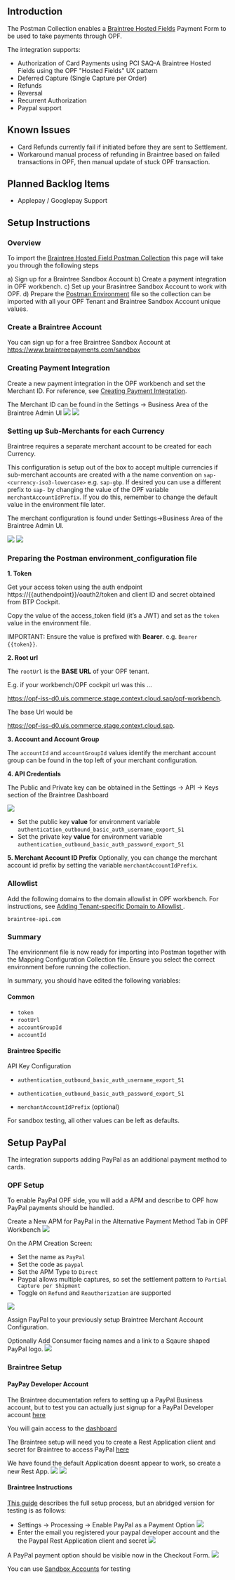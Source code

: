## Introduction

The Postman Collection enables a [Braintree Hosted Fields](https://developer.paypal.com/braintree/docs/start/hosted-fields) Payment Form to be used to take payments through OPF. 

The integration supports:

* Authorization of Card Payments using PCI SAQ-A Braintree Hosted Fields using the OPF "Hosted Fields" UX pattern
* Deferred Capture (Single Capture per Order)
* Refunds
* Reversal
* Recurrent Authorization
* Paypal support

## Known Issues
* Card Refunds currently fail if initiated before they are sent to Settlement.
* Workaround manual process of refunding in Braintree based on failed transactions in OPF, then manual update of stuck OPF transaction.

## Planned Backlog Items
* Applepay / Googlepay Support


## Setup Instructions

### Overview
To import the [Braintree Hosted Field Postman Collection](mapping_configuration.json) this page will take you through the following steps

a) Sign up for a Braintree Sandbox Account
b) Create a payment integration in OPF workbench.
c) Set up your Brasintree Sandbox Account to work with OPF.
d) Prepare the [Postman Environment](environment_configuration.json) file so the collection can be imported with all your OPF Tenant and Braintree Sandbox Account unique values. 


### Create a Braintree Account
You can sign up for a free Braintree Sandbox Account at https://www.braintreepayments.com/sandbox

### Creating Payment Integration
Create a new payment integration in the OPF workbench and set the Merchant ID. For reference, see [Creating Payment Integration](https://help.sap.com/docs/SAP_COMMERCE_CLOUD_PUBLIC_CLOUD/0996ba68e5794b8ab51db8d25d4c9f8a/20a64f954df1425391757759011e7e6b.html?state=DRAFT).

The Merchant ID can be found in the Settings -> Business Area of the Braintree Admin UI
![](images/Braintree-settings-business.png) ![](images/Braintree-merchantId.png)

### Setting up Sub-Merchants for each Currency
Braintree requires a separate merchant account to be created for each Currency.

This configuration is setup out of the box to accept multiple currencies if sub-merchant accounts are created with a the name convention on ``sap-<currency-iso3-lowercase>`` e.g. ``sap-gbp``. If desired you can use a different prefix to ``sap-`` by changing the value of the OPF variable ``merchantAccountIdPrefix``. If you do this, remember to change the default value in the environment file later.

The merchant configuration is found under Settings->Business Area of the Braintree Admin UI.

![](images/Braintree-Create-merchant.png) ![](images/Braintree-Merchant-list.png)


### Preparing the Postman environment_configuration file

**1. Token**

Get your access token using the auth endpoint https://{{authendpoint}}/oauth2/token and client ID and secret obtained from BTP Cockpit.

Copy the value of the access_token field (it’s a JWT) and set as the ``token`` value in the environment file.

IMPORTANT: Ensure the value is prefixed with **Bearer**. e.g. ``Bearer {{token}}``.

**2. Root url**

The ``rootUrl`` is the **BASE URL** of your OPF tenant.

E.g. if your workbench/OPF cockpit url was this …

<https://opf-iss-d0.uis.commerce.stage.context.cloud.sap/opf-workbench>.

The base Url would be

https://opf-iss-d0.uis.commerce.stage.context.cloud.sap.


**3. Account and Account Group**

The ``accountId`` and ``accountGroupId`` values identify the merchant account group can be found in the top left of your merchant configuration.


**4. API Credentials**

The Public and Private key can be obtained in the Settings -> API -> Keys section of the Braintree Dashboard

![](images/Braintree-apikeys.png)

* Set the public key **value** for environment variable ``authentication_outbound_basic_auth_username_export_51``
* Set the private key **value** for environment variable ``authentication_outbound_basic_auth_password_export_51``

**5. Merchant Account ID Prefix**
Optionally, you can change the merchant account id prefix by setting the variable ``merchantAccountIdPrefix``.

### Allowlist
Add the following domains to the domain allowlist in OPF workbench. For instructions, see [Adding Tenant-specific Domain to Allowlist
](https://help.sap.com/docs/SAP_COMMERCE_CLOUD_PUBLIC_CLOUD/0996ba68e5794b8ab51db8d25d4c9f8a/a6836485b4494cfaad4033b4ee7a9c64.html?state=DRAFT).

``braintree-api.com``

### Summary

The envirionment file is now ready for importing into Postman together with the Mapping Configuration Collection file. Ensure you select the correct environment before running the collection.

In summary, you should have edited the following variables: 

#### Common
- ``token``
- ``rootUrl``
- ``accountGroupId``
- ``accountId``

#### Braintree Specific
API Key Configuration
- ``authentication_outbound_basic_auth_username_export_51``
- ``authentication_outbound_basic_auth_password_export_51``

- ``merchantAccountIdPrefix`` (optional)

For sandbox testing, all other values can be left as defaults.  

## Setup PayPal
The integration supports adding PayPal as an additional payment method to cards.

### OPF Setup
To enable PayPal OPF side, you will add a APM and describe to OPF how PayPal payments should be handled.

Create a New APM for PayPal in the Alternative Payment Method Tab in OPF Workbench
![](images/add-apm.png)

On the APM Creation Screen:
- Set the name as ``PayPal``
- Set the code as ``paypal``
- Set the APM Type to ``Direct``
- Paypal allows multiple captures, so set the settlement pattern to ``Partial Capture per Shipment``
- Toggle on ``Refund`` and ``Reauthorization`` are supported

![](images/paypal-settings.png)

Assign PayPal to your previously setup Braintree Merchant Account Configuration.

Optionally Add Consumer facing names and a link to a Sqaure shaped PayPal logo.
![](images/paypal-apm-additional-settings.png) 

### Braintree Setup

#### PayPay Developer Account
The Braintree documentation refers to setting up a PayPal Business account, but to test you can actually just signup for a PayPal Developer account [here](https://www.paypal.com/signin/client?flow=provisionUser&country.x=US&locale.x=en_US)

You will gain access to the [dashboard](https://developer.paypal.com/dashboard)

The Braintree setup will need you to create a Rest Application client and secret for Braintree to access PayPal [here](https://developer.paypal.com/dashboard/applications/sandbox)

We have found the default Application doesnt appear to work, so create a new Rest App.
![](images/PayPal-rest-apps.png)
![](images/PayPal-add-braintee-rest-app.png)


#### Braintree Instructions
[This guide](https://developer.paypal.com/braintree/articles/guides/payment-methods/paypal/setup-guide) describes the full setup process, but an abridged version for testing is as follows:

- Settings -> Processing -> Enable PayPal as a Payment Option
![](images/Braintree-paypal-enable.png)
- Enter the email you registered your paypal developer account and the the Paypal Rest Application client and secret
![](images/Braintree-paypal-setup.png)

A PayPal payment option should be visible now in the Checkout Form.
![](images/Braintree-paypal-payment-option.png)

You can use [Sandbox Accounts](https://developer.paypal.com/dashboard/accounts) for testing



